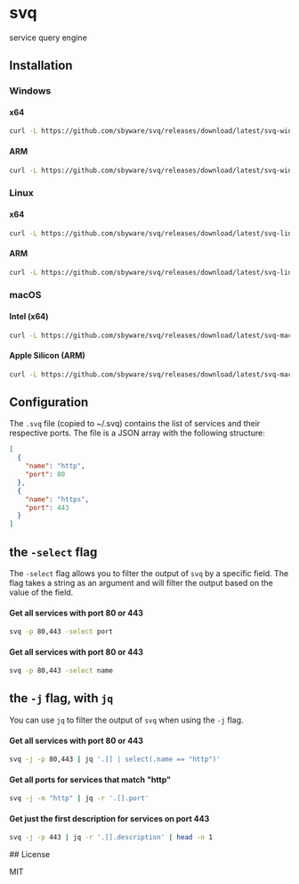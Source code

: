 # svq

service query engine

## Installation

### Windows

#### x64

```bash
curl -L https://github.com/sbyware/svq/releases/download/latest/svq-windows-x64.exe -o ~/.svq.exe && curl -L https://raw.githubusercontent.com/sbyware/svq/main/db.json -o ~/.svq
```

#### ARM

```bash
curl -L https://github.com/sbyware/svq/releases/download/latest/svq-windows-arm64.exe -o svq.exe && curl -L https://raw.githubusercontent.com/sbyware/svq/main/db.json -o ~/.svq
```

### Linux

#### x64

```bash
curl -L https://github.com/sbyware/svq/releases/download/latest/svq-linux-x64 -o ~/.local/bin/svq && curl -L https://raw.githubusercontent.com/sbyware/svq/main/db.json -o ~/.svq
```

#### ARM

```bash
curl -L https://github.com/sbyware/svq/releases/download/latest/svq-linux-arm64 -o ~/.local/bin/svq && curl -L https://raw.githubusercontent.com/sbyware/svq/main/db.json -o ~/.svq
```

### macOS

#### Intel (x64)

```bash
curl -L https://github.com/sbyware/svq/releases/download/latest/svq-macos-x64 -o ~/.local/bin/svq && curl -L https://raw.githubusercontent.com/sbyware/svq/main/db.json -o ~/.svq
```

#### Apple Silicon (ARM)

```bash
curl -L https://github.com/sbyware/svq/releases/download/latest/svq-macos-arm64 -o ~/.local/bin/svq && curl -L https://raw.githubusercontent.com/sbyware/svq/main/db.json -o ~/.svq
```

## Configuration

The `.svq` file (copied to ~/.svq) contains the list of services and their respective ports. The file is a JSON array with the following structure:

```json
[
  {
    "name": "http",
    "port": 80
  },
  {
    "name": "https",
    "port": 443
  }
]
```

## the `-select` flag

The `-select` flag allows you to filter the output of `svq` by a specific field. The flag takes a string as an argument and will filter the output based on the value of the field.

#### Get all services with port 80 or 443
```bash
svq -p 80,443 -select port
```

#### Get all services with port 80 or 443
```bash
svq -p 80,443 -select name
```

## the `-j` flag, with `jq`

You can use `jq` to filter the output of `svq` when using the `-j` flag.


#### Get all services with port 80 or 443
```bash
svq -j -p 80,443 | jq '.[] | select(.name == "http")'
```

#### Get all ports for services that match "http"
```bash
svq -j -m "http" | jq -r '.[].port'
```

#### Get just the first description for services on port 443
```bash
svq -j -p 443 | jq -r '.[].description' | head -n 1
```

## License

MIT
